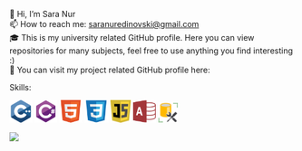 👋 Hi, I’m Sara Nur <br>
📫 How to reach me: saranuredinovski@gmail.com <br>
🎓 This is my university related GitHub profile. Here you can view repositories for many subjects, feel free to use anything you find interesting :) <br>
🏢 You can visit my project related GitHub profile here:  <br>

<!---
saranur/saranur is a ✨ special ✨ repository because its `README.md` (this file) appears on your GitHub profile.
You can click the Preview link to take a look at your changes.
--->

 

Skills: 

 <img src="Pictures/c++.png" style="width:40px;height:40px;" /> <img src="Pictures/csharp.png" style="width: 40px;height:40px" />  <img src="Pictures/html5.png" style="width:40px;height:40px;" /> <img src="Pictures/css3.png" style="width:42px;height:40px;" /> <img src="Pictures/js.png" style="width:36px;height:40px;" /> <img src="Pictures/access.png" style="width:40px;height:40px;" /> <img src="Pictures/ssms.png" style="width:35px;height:36px;" />

![](https://komarev.com/ghpvc/?username=saranur&label=Broj+posjeta+profila:)
<br>
